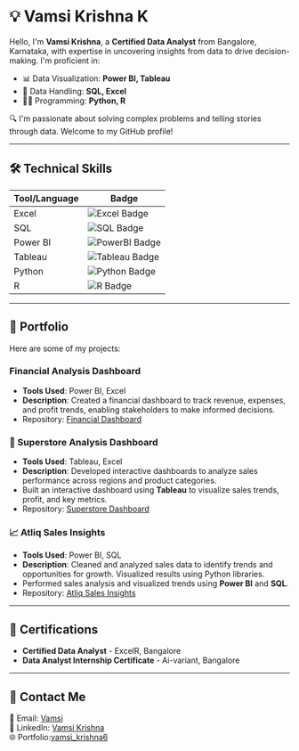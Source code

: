 
# 💡 Vamsi Krishna K


Hello, I'm **Vamsi Krishna**, a **Certified Data Analyst** from Bangalore, Karnataka, with expertise in uncovering insights from data to drive decision-making. I'm proficient in:
- 📊 Data Visualization: **Power BI, Tableau**
- 📑 Data Handling: **SQL, Excel**
- 🧑‍💻 Programming: **Python, R**

🔍 I'm passionate about solving complex problems and telling stories through data. Welcome to my GitHub profile!

---

## 🛠️ Technical Skills
| Tool/Language  | Badge |
|----------------|-------|
| Excel          | ![Excel Badge](https://img.shields.io/badge/Microsoft-Excel-brightgreen) |
| SQL            | ![SQL Badge](https://img.shields.io/badge/-SQL-blue) |
| Power BI       | ![PowerBI Badge](https://img.shields.io/badge/PowerBI-Data%20Visualization-orange) |
| Tableau        | ![Tableau Badge](https://img.shields.io/badge/Tableau-Data%20Visualization-blueviolet) |
| Python         | ![Python Badge](https://img.shields.io/badge/Python-Programming%20Language-yellowgreen) |
| R              | ![R Badge](https://img.shields.io/badge/R-Data%20Analysis-teal) |

---
## 📂 **Portfolio**  

Here are some of my projects:  

### **Financial Analysis Dashboard**  
- **Tools Used**: Power BI, Excel  
- **Description**: Created a financial dashboard to track revenue, expenses, and profit trends, enabling stakeholders to make informed decisions.  
- Repository: [Financial Dashboard](https://mavenanalytics.io/project/18034)  
 

### 🏬 Superstore Analysis Dashboard
- **Tools Used**: Tableau, Excel 
- **Description**: Developed interactive dashboards to analyze sales performance across regions and product categories.
- Built an interactive dashboard using **Tableau** to visualize sales trends, profit, and key metrics.
- Repository: [Superstore Dashboard](https://mavenanalytics.io/project/18039)

### 📈 Atliq Sales Insights
- **Tools Used**: Power BI, SQL 
- **Description**: Cleaned and analyzed sales data to identify trends and opportunities for growth. Visualized results using Python libraries. 
- Performed sales analysis and visualized trends using **Power BI** and **SQL**.
- Repository: [Atliq Sales Insights](https://mavenanalytics.io/project/18038)

---

## 📜 Certifications
- **Certified Data Analyst** - ExcelR, Bangalore
- **Data Analyst Internship Certificate** - Ai-variant, Bangalore

---

## 💬 Contact Me
📧 Email: [Vamsi](mailto:vamsik9630@gmail.com)  
💼 LinkedIn: [Vamsi Krishna](https://www.linkedin.com/in/vamsi-krishna-204885258)  
🌐 Portfolio:[vamsi_krishna6](https://linktr.ee/vamsi_krishna6)


